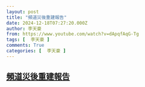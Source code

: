 ```yaml
---
layout: post
title: "頻道災後重建報告"
date: 2024-12-18T07:27:20.000Z
author: 李天豪
from: https://www.youtube.com/watch?v=dApqfAqG-Tg
tags: [  李天豪 ]
comments: True
categories: [  李天豪 ]
---
```

<!--1734506840000-->
[頻道災後重建報告](https://www.youtube.com/watch?v=dApqfAqG-Tg)
------

<div>

</div>
